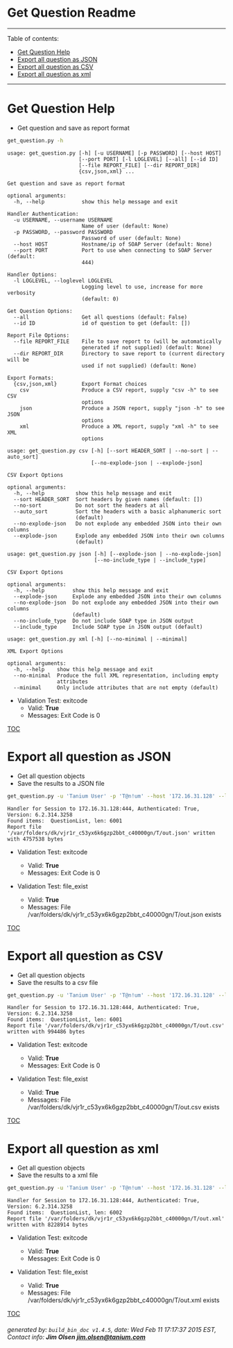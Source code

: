 Get Question Readme
===========================

---------------------------
<a name='toc'>Table of contents:</a>

  * [Get Question Help](#user-content-get-question-help)
  * [Export all question as JSON](#user-content-export-all-question-as-json)
  * [Export all question as CSV](#user-content-export-all-question-as-csv)
  * [Export all question as xml](#user-content-export-all-question-as-xml)

---------------------------

# Get Question Help

  * Get question and save as report format

```bash
get_question.py -h
```

```
usage: get_question.py [-h] [-u USERNAME] [-p PASSWORD] [--host HOST]
                       [--port PORT] [-l LOGLEVEL] [--all] [--id ID]
                       [--file REPORT_FILE] [--dir REPORT_DIR]
                       {csv,json,xml} ...

Get question and save as report format

optional arguments:
  -h, --help            show this help message and exit

Handler Authentication:
  -u USERNAME, --username USERNAME
                        Name of user (default: None)
  -p PASSWORD, --password PASSWORD
                        Password of user (default: None)
  --host HOST           Hostname/ip of SOAP Server (default: None)
  --port PORT           Port to use when connecting to SOAP Server (default:
                        444)

Handler Options:
  -l LOGLEVEL, --loglevel LOGLEVEL
                        Logging level to use, increase for more verbosity
                        (default: 0)

Get Question Options:
  --all                 Get all questions (default: False)
  --id ID               id of question to get (default: [])

Report File Options:
  --file REPORT_FILE    File to save report to (will be automatically
                        generated if not supplied) (default: None)
  --dir REPORT_DIR      Directory to save report to (current directory will be
                        used if not supplied) (default: None)

Export Formats:
  {csv,json,xml}        Export Format choices
    csv                 Produce a CSV report, supply "csv -h" to see CSV
                        options
    json                Produce a JSON report, supply "json -h" to see JSON
                        options
    xml                 Produce a XML report, supply "xml -h" to see XML
                        options

usage: get_question.py csv [-h] [--sort HEADER_SORT | --no-sort | --auto_sort]
                           [--no-explode-json | --explode-json]

CSV Export Options

optional arguments:
  -h, --help          show this help message and exit
  --sort HEADER_SORT  Sort headers by given names (default: [])
  --no-sort           Do not sort the headers at all
  --auto_sort         Sort the headers with a basic alphanumeric sort
                      (default)
  --no-explode-json   Do not explode any embedded JSON into their own columns
  --explode-json      Explode any embedded JSON into their own columns
                      (default)

usage: get_question.py json [-h] [--explode-json | --no-explode-json]
                            [--no-include_type | --include_type]

CSV Export Options

optional arguments:
  -h, --help         show this help message and exit
  --explode-json     Explode any embedded JSON into their own columns
  --no-explode-json  Do not explode any embedded JSON into their own columns
                     (default)
  --no-include_type  Do not include SOAP type in JSON output
  --include_type     Include SOAP type in JSON output (default)

usage: get_question.py xml [-h] [--no-minimal | --minimal]

XML Export Options

optional arguments:
  -h, --help    show this help message and exit
  --no-minimal  Produce the full XML representation, including empty
                attributes
  --minimal     Only include attributes that are not empty (default)
```

  * Validation Test: exitcode
    * Valid: **True**
    * Messages: Exit Code is 0



[TOC](#user-content-toc)


# Export all question as JSON

  * Get all question objects
  * Save the results to a JSON file

```bash
get_question.py -u 'Tanium User' -p 'T@n!um' --host '172.16.31.128' --loglevel 1 --all --file "/var/folders/dk/vjr1r_c53yx6k6gzp2bbt_c40000gn/T/out.json" json
```

```
Handler for Session to 172.16.31.128:444, Authenticated: True, Version: 6.2.314.3258
Found items:  QuestionList, len: 6001
Report file '/var/folders/dk/vjr1r_c53yx6k6gzp2bbt_c40000gn/T/out.json' written with 4757538 bytes
```

  * Validation Test: exitcode
    * Valid: **True**
    * Messages: Exit Code is 0

  * Validation Test: file_exist
    * Valid: **True**
    * Messages: File /var/folders/dk/vjr1r_c53yx6k6gzp2bbt_c40000gn/T/out.json exists



[TOC](#user-content-toc)


# Export all question as CSV

  * Get all question objects
  * Save the results to a csv file

```bash
get_question.py -u 'Tanium User' -p 'T@n!um' --host '172.16.31.128' --loglevel 1 --all --file "/var/folders/dk/vjr1r_c53yx6k6gzp2bbt_c40000gn/T/out.csv" csv
```

```
Handler for Session to 172.16.31.128:444, Authenticated: True, Version: 6.2.314.3258
Found items:  QuestionList, len: 6001
Report file '/var/folders/dk/vjr1r_c53yx6k6gzp2bbt_c40000gn/T/out.csv' written with 994486 bytes
```

  * Validation Test: exitcode
    * Valid: **True**
    * Messages: Exit Code is 0

  * Validation Test: file_exist
    * Valid: **True**
    * Messages: File /var/folders/dk/vjr1r_c53yx6k6gzp2bbt_c40000gn/T/out.csv exists



[TOC](#user-content-toc)


# Export all question as xml

  * Get all question objects
  * Save the results to a xml file

```bash
get_question.py -u 'Tanium User' -p 'T@n!um' --host '172.16.31.128' --loglevel 1 --all --file "/var/folders/dk/vjr1r_c53yx6k6gzp2bbt_c40000gn/T/out.xml" xml
```

```
Handler for Session to 172.16.31.128:444, Authenticated: True, Version: 6.2.314.3258
Found items:  QuestionList, len: 6002
Report file '/var/folders/dk/vjr1r_c53yx6k6gzp2bbt_c40000gn/T/out.xml' written with 8228914 bytes
```

  * Validation Test: exitcode
    * Valid: **True**
    * Messages: Exit Code is 0

  * Validation Test: file_exist
    * Valid: **True**
    * Messages: File /var/folders/dk/vjr1r_c53yx6k6gzp2bbt_c40000gn/T/out.xml exists



[TOC](#user-content-toc)


###### generated by: `build_bin_doc v1.4.5`, date: Wed Feb 11 17:17:37 2015 EST, Contact info: **Jim Olsen <jim.olsen@tanium.com>**
